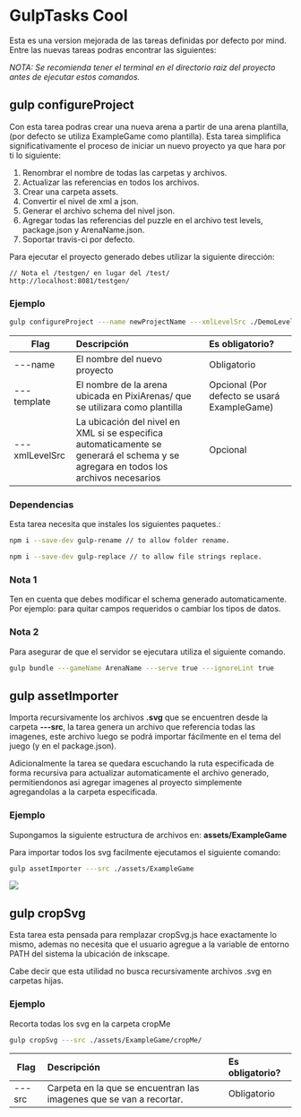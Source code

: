 # GulpTasks Cool
Esta es una version mejorada de las tareas definidas por defecto por mind. Entre las nuevas tareas podras encontrar las siguientes:

*NOTA: Se recomienda tener el terminal en el directorio raiz del proyecto antes de ejecutar estos comandos.*

## gulp configureProject
Con esta tarea podras crear una nueva arena a partir de una arena plantilla, (por defecto se utiliza ExampleGame como plantilla). Esta tarea simplifica significativamente el proceso de iniciar un nuevo proyecto ya que hara por ti lo siguiente:

1. Renombrar el nombre de todas las carpetas y archivos.
2. Actualizar las referencias en todos los archivos.
3. Crear una carpeta assets.
4. Convertir el nivel de xml a json.
5. Generar el archivo schema del nivel json.
6. Agregar todas las referencias del puzzle en el archivo test levels, package.json y ArenaName.json.
7. Soportar travis-ci por defecto.

Para ejecutar el proyecto generado debes utilizar la siguiente dirección:


```
// Nota el /testgen/ en lugar del /test/
http://localhost:8081/testgen/
```

### Ejemplo

```bash
gulp configureProject ---name newProjectName ---xmlLevelSrc ./DemoLevel.xml ---template ExampleGame
```

| Flag        | Descripción           | Es obligatorio?  |
| ------------- |:-------------| :-----|
| ---name      | El nombre del nuevo proyecto | Obligatorio |
| ---template      | El nombre de la arena ubicada en PixiArenas/ que se utilizara como plantilla      |  Opcional (Por defecto se usará ExampleGame)  |
| ---xmlLevelSrc | La ubicación del nivel en XML si se especifica automaticamente se generará el schema y se agregara en todos los archivos necesarios      |    Opcional |

### Dependencias
Esta tarea necesita que instales los siguientes paquetes.:

```bash
npm i --save-dev gulp-rename // to allow folder rename.
```

```bash
npm i --save-dev gulp-replace // to allow file strings replace.
```

### Nota 1
Ten en cuenta que debes modificar el schema generado automaticamente. Por ejemplo: para quitar campos requeridos o cambiar los tipos de datos.

### Nota 2

Para asegurar de que el servidor se ejecutara utiliza el siguiente comando.

```bash
gulp bundle ---gameName ArenaName ---serve true ---ignoreLint true
```
## gulp assetImporter
Importa recursivamente los archivos **.svg** que se encuentren desde la carpeta **---src**, la tarea genera un archivo que referencia todas las imagenes, este archivo luego se podrá importar fácilmente en el tema del juego (y en el package.json).

Adicionalmente la tarea se quedara escuchando la ruta especificada de forma recursiva para actualizar automaticamente el archivo generado, permitiendonos asi agregar imagenes al proyecto simplemente agregandolas a la carpeta especificada.

### Ejemplo
Supongamos la siguiente estructura de archivos en: **assets/ExampleGame**

Para importar todos los svg facilmente ejecutamos el siguiente comando:
```bash
gulp assetImporter ---src ./assets/ExampleGame
```

![](https://imgur.com/zhWyf5h.gif)


## gulp cropSvg
Esta tarea esta pensada para remplazar cropSvg.js hace exactamente lo mismo, ademas no necesita que el usuario agregue a la variable de entorno PATH del sistema la ubicación de inkscape.

Cabe decir que esta utilidad no busca recursivamente archivos .svg en carpetas hijas.

### Ejemplo
Recorta todas los svg en la carpeta cropMe

```bash
gulp cropSvg ---src ./assets/ExampleGame/cropMe/
```

| Flag        | Descripción           | Es obligatorio?  |
| ------------- |:-------------| :-----|
| ---src      | Carpeta en la que se encuentran las imagenes que se van a recortar. | Obligatorio |
